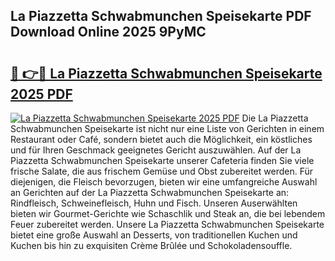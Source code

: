 ## La Piazzetta Schwabmunchen Speisekarte PDF Download Online 2025 9PyMC

# <h2><a href="http://gc5yssu.nevu.top/?p=La+Piazzetta+Schwabmunchen+Speisekarte">🔗 👉🔴 La Piazzetta Schwabmunchen Speisekarte 2025 PDF</a></h2>

[![La Piazzetta Schwabmunchen Speisekarte 2025 PDF](https://i.imgur.com/dBaPXMq.png)](http://gc5yssu.nevu.top/?p=La+Piazzetta+Schwabmunchen+Speisekarte)
Die La Piazzetta Schwabmunchen Speisekarte ist nicht nur eine Liste von Gerichten in einem Restaurant oder Café, sondern bietet auch die Möglichkeit, ein köstliches und für Ihren Geschmack geeignetes Gericht auszuwählen. Auf der La Piazzetta Schwabmunchen Speisekarte unserer Cafeteria finden Sie viele frische Salate, die aus frischem Gemüse und Obst zubereitet werden. Für diejenigen, die Fleisch bevorzugen, bieten wir eine umfangreiche Auswahl an Gerichten auf der La Piazzetta Schwabmunchen Speisekarte an: Rindfleisch, Schweinefleisch, Huhn und Fisch. Unseren Auserwählten bieten wir Gourmet-Gerichte wie Schaschlik und Steak an, die bei lebendem Feuer zubereitet werden. Unsere La Piazzetta Schwabmunchen Speisekarte bietet eine große Auswahl an Desserts, von traditionellen Kuchen und Kuchen bis hin zu exquisiten Crème Brûlée und Schokoladensouffle.
